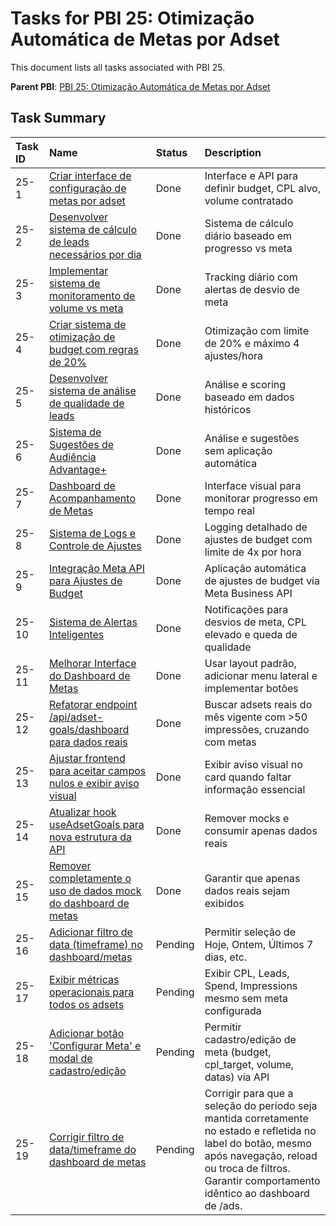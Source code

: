 # Tasks for PBI 25: Otimização Automática de Metas por Adset

This document lists all tasks associated with PBI 25.

**Parent PBI**: [PBI 25: Otimização Automática de Metas por Adset](./prd.md)

## Task Summary

| Task ID | Name | Status | Description |
| :------ | :--------------------------------------- | :------- | :--------------------------------- |
| 25-1 | [Criar interface de configuração de metas por adset](./25-1.md) | Done | Interface e API para definir budget, CPL alvo, volume contratado |
| 25-2 | [Desenvolver sistema de cálculo de leads necessários por dia](./25-2.md) | Done | Sistema de cálculo diário baseado em progresso vs meta |
| 25-3 | [Implementar sistema de monitoramento de volume vs meta](./25-3.md) | Done | Tracking diário com alertas de desvio de meta |
| 25-4 | [Criar sistema de otimização de budget com regras de 20%](./25-4.md) | Done | Otimização com limite de 20% e máximo 4 ajustes/hora |
| 25-5 | [Desenvolver sistema de análise de qualidade de leads](./25-5.md) | Done | Análise e scoring baseado em dados históricos |
| 25-6 | [Sistema de Sugestões de Audiência Advantage+](./25-6.md) | Done | Análise e sugestões sem aplicação automática |
| 25-7 | [Dashboard de Acompanhamento de Metas](./25-7.md) | Done | Interface visual para monitorar progresso em tempo real |
| 25-8 | [Sistema de Logs e Controle de Ajustes](./25-8.md) | Done | Logging detalhado de ajustes de budget com limite de 4x por hora |
| 25-9 | [Integração Meta API para Ajustes de Budget](./25-9.md) | Done | Aplicação automática de ajustes de budget via Meta Business API |
| 25-10 | [Sistema de Alertas Inteligentes](./25-10.md) | Done | Notificações para desvios de meta, CPL elevado e queda de qualidade |
| 25-11 | [Melhorar Interface do Dashboard de Metas](./25-11.md) | Done | Usar layout padrão, adicionar menu lateral e implementar botões |
| 25-12   | [Refatorar endpoint /api/adset-goals/dashboard para dados reais](./25-12.md) | Done | Buscar adsets reais do mês vigente com >50 impressões, cruzando com metas |
| 25-13   | [Ajustar frontend para aceitar campos nulos e exibir aviso visual](./25-13.md) | Done | Exibir aviso visual no card quando faltar informação essencial |
| 25-14   | [Atualizar hook useAdsetGoals para nova estrutura da API](./25-14.md) | Done | Remover mocks e consumir apenas dados reais |
| 25-15   | [Remover completamente o uso de dados mock do dashboard de metas](./25-15.md) | Done | Garantir que apenas dados reais sejam exibidos |
| 25-16   | [Adicionar filtro de data (timeframe) no dashboard/metas](./25-16.md) | Pending | Permitir seleção de Hoje, Ontem, Últimos 7 dias, etc. |
| 25-17   | [Exibir métricas operacionais para todos os adsets](./25-17.md) | Pending | Exibir CPL, Leads, Spend, Impressions mesmo sem meta configurada |
| 25-18   | [Adicionar botão 'Configurar Meta' e modal de cadastro/edição](./25-18.md) | Pending | Permitir cadastro/edição de meta (budget, cpl_target, volume, datas) via API | 
| 25-19   | [Corrigir filtro de data/timeframe do dashboard de metas](./25-19.md) | Pending | Corrigir para que a seleção do período seja mantida corretamente no estado e refletida no label do botão, mesmo após navegação, reload ou troca de filtros. Garantir comportamento idêntico ao dashboard de /ads. | 